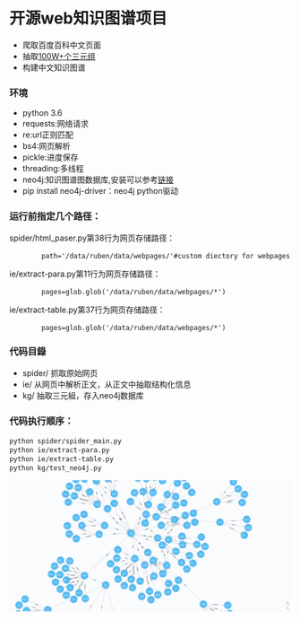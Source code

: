# 开源web知识图谱项目

- 爬取百度百科中文页面
- 抽取[100W+个三元组](https://raw.githubusercontent.com/lixiang0/WEB_KG/master/kg/triples.txt)
- 构建中文知识图谱

### 环境

- python 3.6
- requests:网络请求
- re:url正则匹配
- bs4:网页解析
- pickle:进度保存
- threading:多线程
- neo4j:知识图谱图数据库,安装可以参考[链接](http://blog.rubenxiao.com/posts/install-neo4j.html)
- pip install neo4j-driver：neo4j python驱动

### 运行前指定几个路径：

spider/html_paser.py第38行为网页存储路径：
```
        path='/data/ruben/data/webpages/'#custom diectory for webpages
```
ie/extract-para.py第11行为网页存储路径：
```
        pages=glob.glob('/data/ruben/data/webpages/*')
```
ie/extract-table.py第37行为网页存储路径：
```
        pages=glob.glob('/data/ruben/data/webpages/*')
```

### 代码目錄

- spider/ 抓取原始网页
- ie/ 从网页中解析正文，从正文中抽取结构化信息
- kg/ 抽取三元組，存入neo4j数据库


### 代码执行顺序：

```
python spider/spider_main.py
python ie/extract-para.py
python ie/extract-table.py
python kg/test_neo4j.py
```


![](./kg/kg.png)


